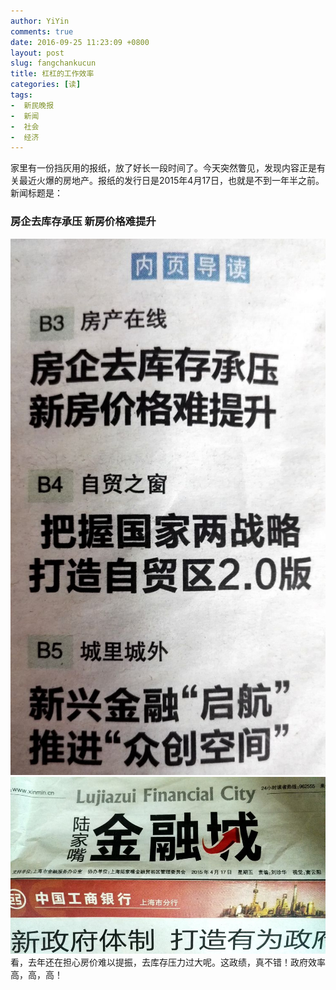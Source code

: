 ```yaml
---
author: YiYin
comments: true
date: 2016-09-25 11:23:09 +0800
layout: post
slug: fangchankucun
title: 杠杠的工作效率
categories: [读]
tags:
-  新民晚报
-  新闻
-  社会
-  经济
---
```


<div class="readreview">
家里有一份挡灰用的报纸，放了好长一段时间了。今天突然瞥见，发现内容正是有关最近火爆的房地产。报纸的发行日是2015年4月17日，也就是不到一年半之前。新闻标题是：
</div>

### 房企去库存承压   新房价格难提升

<img src="/public/images/newspaper/fangchankucun1.jpg" alt="">

<img src="/public/images/newspaper/fangchankucun2.jpg" alt="">

<div class="readreview">
	看，去年还在担心房价难以提振，去库存压力过大呢。这政绩，真不错！政府效率高，高，高！
</div>